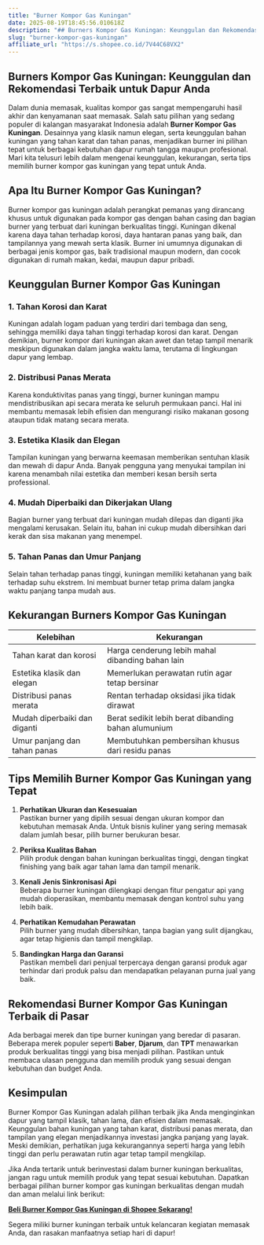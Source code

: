```yaml
---
title: "Burner Kompor Gas Kuningan"
date: 2025-08-19T18:45:56.010618Z
description: "## Burners Kompor Gas Kuningan: Keunggulan dan Rekomendasi Terbaik untuk Dapur Anda..."
slug: "burner-kompor-gas-kuningan"
affiliate_url: "https://s.shopee.co.id/7V44C68VX2"
---
```

## Burners Kompor Gas Kuningan: Keunggulan dan Rekomendasi Terbaik untuk Dapur Anda

Dalam dunia memasak, kualitas kompor gas sangat mempengaruhi hasil akhir dan kenyamanan saat memasak. Salah satu pilihan yang sedang populer di kalangan masyarakat Indonesia adalah **Burner Kompor Gas Kuningan**. Desainnya yang klasik namun elegan, serta keunggulan bahan kuningan yang tahan karat dan tahan panas, menjadikan burner ini pilihan tepat untuk berbagai kebutuhan dapur rumah tangga maupun profesional. Mari kita telusuri lebih dalam mengenai keunggulan, kekurangan, serta tips memilih burner kompor gas kuningan yang tepat untuk Anda.

## Apa Itu Burner Kompor Gas Kuningan?

Burner kompor gas kuningan adalah perangkat pemanas yang dirancang khusus untuk digunakan pada kompor gas dengan bahan casing dan bagian burner yang terbuat dari kuningan berkualitas tinggi. Kuningan dikenal karena daya tahan terhadap korosi, daya hantaran panas yang baik, dan tampilannya yang mewah serta klasik. Burner ini umumnya digunakan di berbagai jenis kompor gas, baik tradisional maupun modern, dan cocok digunakan di rumah makan, kedai, maupun dapur pribadi.

## Keunggulan Burner Kompor Gas Kuningan

### 1. Tahan Korosi dan Karat

Kuningan adalah logam paduan yang terdiri dari tembaga dan seng, sehingga memiliki daya tahan tinggi terhadap korosi dan karat. Dengan demikian, burner kompor dari kuningan akan awet dan tetap tampil menarik meskipun digunakan dalam jangka waktu lama, terutama di lingkungan dapur yang lembap.

### 2. Distribusi Panas Merata

Karena konduktivitas panas yang tinggi, burner kuningan mampu mendistribusikan api secara merata ke seluruh permukaan panci. Hal ini membantu memasak lebih efisien dan mengurangi risiko makanan gosong ataupun tidak matang secara merata.

### 3. Estetika Klasik dan Elegan

Tampilan kuningan yang berwarna keemasan memberikan sentuhan klasik dan mewah di dapur Anda. Banyak pengguna yang menyukai tampilan ini karena menambah nilai estetika dan memberi kesan bersih serta professional.

### 4. Mudah Diperbaiki dan Dikerjakan Ulang

Bagian burner yang terbuat dari kuningan mudah dilepas dan diganti jika mengalami kerusakan. Selain itu, bahan ini cukup mudah dibersihkan dari kerak dan sisa makanan yang menempel.

### 5. Tahan Panas dan Umur Panjang

Selain tahan terhadap panas tinggi, kuningan memiliki ketahanan yang baik terhadap suhu ekstrem. Ini membuat burner tetap prima dalam jangka waktu panjang tanpa mudah aus.

## Kekurangan Burners Kompor Gas Kuningan

| Kelebihan                               | Kekurangan                                         |
|-----------------------------------------|---------------------------------------------------|
| Tahan karat dan korosi                | Harga cenderung lebih mahal dibanding bahan lain |
| Estetika klasik dan elegan            | Memerlukan perawatan rutin agar tetap bersinar |
| Distribusi panas merata               | Rentan terhadap oksidasi jika tidak dirawat     |
| Mudah diperbaiki dan diganti         | Berat sedikit lebih berat dibanding bahan alumunium |
| Umur panjang dan tahan panas         | Membutuhkan pembersihan khusus dari residu panas |

## Tips Memilih Burner Kompor Gas Kuningan yang Tepat

1. **Perhatikan Ukuran dan Kesesuaian**  
   Pastikan burner yang dipilih sesuai dengan ukuran kompor dan kebutuhan memasak Anda. Untuk bisnis kuliner yang sering memasak dalam jumlah besar, pilih burner berukuran besar.

2. **Periksa Kualitas Bahan**  
   Pilih produk dengan bahan kuningan berkualitas tinggi, dengan tingkat finishing yang baik agar tahan lama dan tampil menarik.

3. **Kenali Jenis Sinkronisasi Api**  
   Beberapa burner kuningan dilengkapi dengan fitur pengatur api yang mudah dioperasikan, membantu memasak dengan kontrol suhu yang lebih baik.

4. **Perhatikan Kemudahan Perawatan**  
   Pilih burner yang mudah dibersihkan, tanpa bagian yang sulit dijangkau, agar tetap higienis dan tampil mengkilap.

5. **Bandingkan Harga dan Garansi**  
   Pastikan membeli dari penjual terpercaya dengan garansi produk agar terhindar dari produk palsu dan mendapatkan pelayanan purna jual yang baik.

## Rekomendasi Burner Kompor Gas Kuningan Terbaik di Pasar

Ada berbagai merek dan tipe burner kuningan yang beredar di pasaran. Beberapa merek populer seperti **Baber**, **Djarum**, dan **TPT** menawarkan produk berkualitas tinggi yang bisa menjadi pilihan. Pastikan untuk membaca ulasan pengguna dan memilih produk yang sesuai dengan kebutuhan dan budget Anda.

## Kesimpulan

Burner Kompor Gas Kuningan adalah pilihan terbaik jika Anda menginginkan dapur yang tampil klasik, tahan lama, dan efisien dalam memasak. Keunggulan bahan kuningan yang tahan karat, distribusi panas merata, dan tampilan yang elegan menjadikannya investasi jangka panjang yang layak. Meski demikian, perhatikan juga kekurangannya seperti harga yang lebih tinggi dan perlu perawatan rutin agar tetap tampil mengkilap.

Jika Anda tertarik untuk berinvestasi dalam burner kuningan berkualitas, jangan ragu untuk memilih produk yang tepat sesuai kebutuhan. Dapatkan berbagai pilihan burner kompor gas kuningan berkualitas dengan mudah dan aman melalui link berikut:

[**Beli Burner Kompor Gas Kuningan di Shopee Sekarang!**](https://s.shopee.co.id/7V44C68VX2)

Segera miliki burner kuningan terbaik untuk kelancaran kegiatan memasak Anda, dan rasakan manfaatnya setiap hari di dapur!